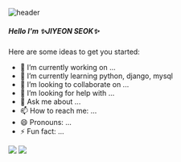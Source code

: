 <!--### Hi there 👋 -->
![header](https://capsule-render.vercel.app/api?type=slice&color=gradient&text=%20JIYEONSEOK%20%20&height=200&fontSize=100)
<h5>Hello I'm ✨JIYEON SEOK✨</h5>
Here are some ideas to get you started:

- 🔭 I’m currently working on ...
- 🌱 I’m currently learning python, django, mysql
- 👯 I’m looking to collaborate on ...
- 🤔 I’m looking for help with ...
- 💬 Ask me about ...
- 📫 How to reach me: ...
- 😄 Pronouns: ...
- ⚡ Fun fact: ...

<a><img src="https://img.shields.io/badge/Python-3766AB?style=flat-square&logo=Python&logoColor=white"/></a>
<a><img src="https://img.shields.io/badge/android-3DDC84?style=flat-square&logo=Android&logoColor=white"/></a>
